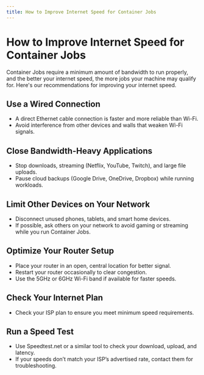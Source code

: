 ```yaml
---
title: How to Improve Internet Speed for Container Jobs
---
```


# How to Improve Internet Speed for Container Jobs

Container Jobs require a minimum amount of bandwidth to run properly, and the better your internet speed, the more jobs
your machine may qualify for. Here's our recommendations for improving your internet speed.

## Use a Wired Connection

- A direct Ethernet cable connection is faster and more reliable than Wi-Fi.
- Avoid interference from other devices and walls that weaken Wi-Fi signals.

## Close Bandwidth-Heavy Applications

- Stop downloads, streaming (Netflix, YouTube, Twitch), and large file uploads.
- Pause cloud backups (Google Drive, OneDrive, Dropbox) while running workloads.

## Limit Other Devices on Your Network

- Disconnect unused phones, tablets, and smart home devices.
- If possible, ask others on your network to avoid gaming or streaming while you run Container Jobs.

## Optimize Your Router Setup

- Place your router in an open, central location for better signal.
- Restart your router occasionally to clear congestion.
- Use the 5GHz or 6GHz Wi-Fi band if available for faster speeds.

## Check Your Internet Plan

- Check your ISP plan to ensure you meet minimum speed requirements.

## Run a Speed Test

- Use Speedtest.net or a similar tool to check your download, upload, and latency.
- If your speeds don’t match your ISP’s advertised rate, contact them for troubleshooting.
